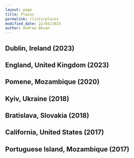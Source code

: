```yaml
---
layout: page
title: Places
permalink: /lists/places
modified_date: 22/03/2023
author: Andrew Bevan
---
```


## Dublin, Ireland (2023)

## England, United Kingdom (2023)

## Pomene, Mozambique (2020)

## Kyiv, Ukraine (2018)

## Bratislava, Slovakia (2018)

## California, United States (2017)

## Portuguese Island, Mozambique (2017)
